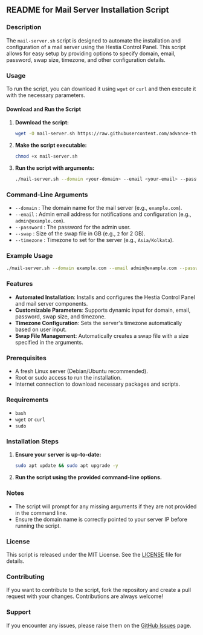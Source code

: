 ## **README for Mail Server Installation Script**

### **Description**

The `mail-server.sh` script is designed to automate the installation and configuration of a mail server using the Hestia Control Panel. This script allows for easy setup by providing options to specify domain, email, password, swap size, timezone, and other configuration details.

### **Usage**

To run the script, you can download it using `wget` or `curl` and then execute it with the necessary parameters.

#### **Download and Run the Script**

1. **Download the script:**
   ```bash
   wget -O mail-server.sh https://raw.githubusercontent.com/advance-things/easy-installation/main/hestiacp/mail-server.sh
   ```

2. **Make the script executable:**
   ```bash
   chmod +x mail-server.sh
   ```

3. **Run the script with arguments:**
   ```bash
   ./mail-server.sh --domain <your-domain> --email <your-email> --password <your-password> --swap <swap-size-in-GB> --timezone <your-timezone>
   ```

### **Command-Line Arguments**

- `--domain` : The domain name for the mail server (e.g., `example.com`).
- `--email` : Admin email address for notifications and configuration (e.g., `admin@example.com`).
- `--password` : The password for the admin user.
- `--swap` : Size of the swap file in GB (e.g., `2` for 2 GB).
- `--timezone` : Timezone to set for the server (e.g., `Asia/Kolkata`).

### **Example Usage**

```bash
./mail-server.sh --domain example.com --email admin@example.com --password mysecurepassword --swap 2 --timezone Asia/Kolkata
```

### **Features**

- **Automated Installation**: Installs and configures the Hestia Control Panel and mail server components.
- **Customizable Parameters**: Supports dynamic input for domain, email, password, swap size, and timezone.
- **Timezone Configuration**: Sets the server's timezone automatically based on user input.
- **Swap File Management**: Automatically creates a swap file with a size specified in the arguments.

### **Prerequisites**

- A fresh Linux server (Debian/Ubuntu recommended).
- Root or sudo access to run the installation.
- Internet connection to download necessary packages and scripts.

### **Requirements**

- `bash`
- `wget` or `curl`
- `sudo`

### **Installation Steps**

1. **Ensure your server is up-to-date:**
   ```bash
   sudo apt update && sudo apt upgrade -y
   ```

2. **Run the script using the provided command-line options.**

### **Notes**

- The script will prompt for any missing arguments if they are not provided in the command line.
- Ensure the domain name is correctly pointed to your server IP before running the script.

### **License**

This script is released under the MIT License. See the [LICENSE](https://opensource.org/licenses/MIT) file for details.

### **Contributing**

If you want to contribute to the script, fork the repository and create a pull request with your changes. Contributions are always welcome!

### **Support**

If you encounter any issues, please raise them on the [GitHub Issues](https://github.com/advance-things/easy-installation/issues) page.
